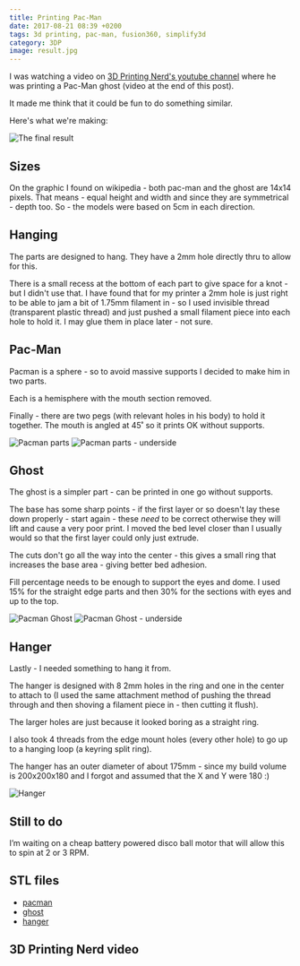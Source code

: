 ```yaml
---
title: Printing Pac-Man
date: 2017-08-21 08:39 +0200
tags: 3d printing, pac-man, fusion360, simplify3d
category: 3DP
image: result.jpg
---
```


I was watching a video on [3D Printing Nerd's youtube channel](https://www.youtube.com/channel/UC_7aK9PpYTqt08ERh1MewlQ) where he was printing a Pac-Man ghost (video at the end of this post).

It made me think that it could be fun to do something similar.

Here's what we're making:

![The final result](result.jpg 'The final result')


## Sizes

On the graphic I found on wikipedia - both pac-man and the ghost are 14x14 pixels. That means - equal height and width and since they are symmetrical - depth too. So - the models were based on 5cm in each direction.

## Hanging

The parts are designed to hang. They have a 2mm hole directly thru to allow for this.

There is a small recess at the bottom of each part to give space for a knot - but I didn't use that. I have found that for my printer a 2mm hole is just right to be able to jam a bit of 1.75mm filament in - so I used invisible thread (transparent plastic thread) and just pushed a small filament piece into each hole to hold it. I may glue them in place later - not sure.

## Pac-Man

Pacman is a sphere - so to avoid massive supports I decided to make him in two parts.

Each is a hemisphere with the mouth section removed.

Finally - there are two pegs (with relevant holes in his body) to hold it together. The mouth is angled at 45˚ so it prints OK without supports.

![Pacman parts](pacman.png 'Pacman parts')
![Pacman parts - underside](pacman-underside.png 'Pacman parts - underside')

## Ghost

The ghost is a simpler part - can be printed in one go without supports.

The base has some sharp points - if the first layer or so doesn't lay these down properly - start again - these _need_ to be correct otherwise they will lift and cause a very poor print. I moved the bed level closer than I usually would so that the first layer could only just extrude.

The cuts don't go all the way into the center - this gives a small ring that increases the base area - giving better bed adhesion.

Fill percentage needs to be enough to support the eyes and dome. I used 15% for the straight edge parts and then 30% for the sections with eyes and up to the top.

![Pacman Ghost](ghost.png 'Pacman Ghost')
![Pacman Ghost - underside](ghost-underside.png 'Pacman Ghost - underside')

## Hanger

Lastly - I needed something to hang it from.

The hanger is designed with 8 2mm holes in the ring and one in the center to attach to (I used the same attachment method of pushing the thread through and then shoving a filament piece in - then cutting it flush).

The larger holes are just because it looked boring as a straight ring.

I also took 4 threads from the edge mount holes (every other hole) to go up to a hanging loop (a keyring split ring).

The hanger has an outer diameter of about 175mm - since my build volume is 200x200x180 and I forgot and assumed that the X and Y were 180 :)

![Hanger](hanger.png 'Hanger')

## Still to do

I’m waiting on a cheap battery powered disco ball motor that will allow this to spin at 2 or 3 RPM.

## STL files

* [pacman](Pacman.stl)
* [ghost](PacmanGhost.stl)
* [hanger](PacmanHanger.stl)

## 3D Printing Nerd video

<embed-youtube id="_aTgmC1Ah00"></embed-youtube>
